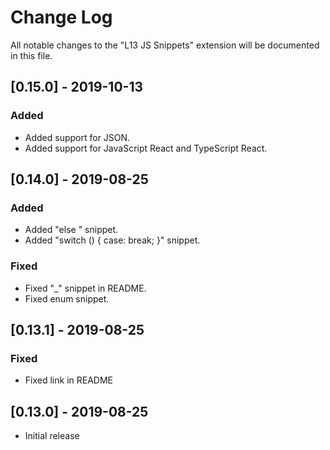 # Change Log
All notable changes to the "L13 JS Snippets" extension will be documented in this file.

## [0.15.0] - 2019-10-13

### Added
- Added support for JSON.
- Added support for JavaScript React and TypeScript React.

## [0.14.0] - 2019-08-25

### Added
- Added "else " snippet.
- Added "switch () { case: break; }" snippet.

### Fixed
- Fixed "_" snippet in README.
- Fixed enum snippet.

## [0.13.1] - 2019-08-25

### Fixed
- Fixed link in README

## [0.13.0] - 2019-08-25
- Initial release